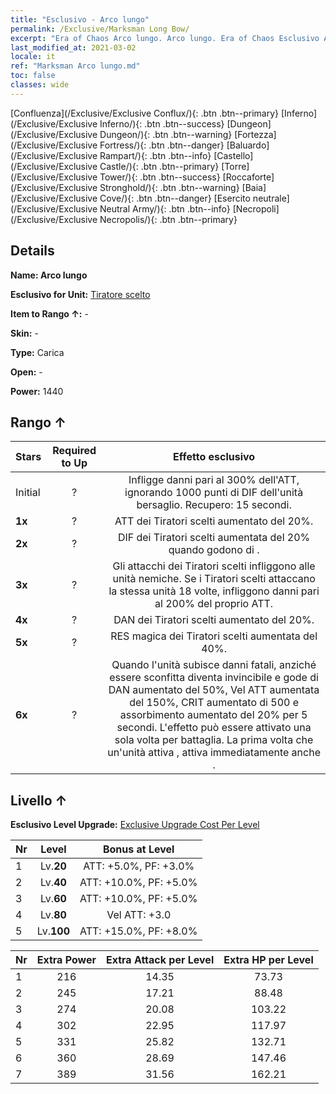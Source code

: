 ```yaml
---
title: "Esclusivo - Arco lungo"
permalink: /Exclusive/Marksman Long Bow/
excerpt: "Era of Chaos Arco lungo. Arco lungo. Era of Chaos Esclusivo Arco lungo. Tiratore scelto Esclusivo."
last_modified_at: 2021-03-02
locale: it
ref: "Marksman Arco lungo.md"
toc: false
classes: wide
---
```

 [Confluenza](/Exclusive/Exclusive Conflux/){: .btn .btn--primary} [Inferno](/Exclusive/Exclusive Inferno/){: .btn .btn--success} [Dungeon](/Exclusive/Exclusive Dungeon/){: .btn .btn--warning} [Fortezza](/Exclusive/Exclusive Fortress/){: .btn .btn--danger} [Baluardo](/Exclusive/Exclusive Rampart/){: .btn .btn--info} [Castello](/Exclusive/Exclusive Castle/){: .btn .btn--primary} [Torre](/Exclusive/Exclusive Tower/){: .btn .btn--success} [Roccaforte](/Exclusive/Exclusive Stronghold/){: .btn .btn--warning} [Baia](/Exclusive/Exclusive Cove/){: .btn .btn--danger} [Esercito neutrale](/Exclusive/Exclusive Neutral Army/){: .btn .btn--info} [Necropoli](/Exclusive/Exclusive Necropolis/){: .btn .btn--primary} 

## Details
 **Name: Arco lungo** 

 **Esclusivo for Unit:** [Tiratore scelto](/units/Marksman/) 

 **Item to Rango ↑:** -

 **Skin:** -

 **Type:** Carica

 **Open:** -

 **Power:** 1440

## Rango ↑

  |     Stars    |  Required to Up | Effetto esclusivo |
  |:-------------|:---------------:|:---------------:|
  |  Initial  | ? | <Freccia perforante> Infligge danni pari al 300% dell'ATT, ignorando 1000 punti di DIF dell'unità bersaglio. Recupero: 15 secondi. |
  | **1x** <i class="fas fa-star"/> | ? | ATT dei Tiratori scelti aumentato del 20%. |
  | **2x** <i class="fas fa-star"/> | ? | DIF dei Tiratori scelti aumentata del 20% quando godono di <Morale alto>. |
  | **3x** <i class="fas fa-star"/> | ? | Gli attacchi dei Tiratori scelti infliggono <Rappresaglia> alle unità nemiche. Se i Tiratori scelti attaccano la stessa unità 18 volte, infliggono danni pari al 200% del proprio ATT. |
  | **4x** <i class="fas fa-star"/> | ? | DAN dei Tiratori scelti aumentato del 20%. |
  | **5x** <i class="fas fa-star"/> | ? | RES magica dei Tiratori scelti aumentata del 40%. |
  | **6x** <i class="fas fa-star"/> | ? | <Giuramento fatale> Quando l'unità subisce danni fatali, anziché essere sconfitta diventa invincibile e gode di DAN aumentato del 50%, Vel ATT aumentata del 150%, CRIT aumentato di 500 e assorbimento aumentato del 20% per 5 secondi. L'effetto può essere attivato una sola volta per battaglia. La prima volta che un'unità attiva <Giuramento fatale>, attiva immediatamente anche <Freccia perforante>. |


## Livello ↑
 **Esclusivo Level Upgrade:** [Exclusive Upgrade Cost Per Level](/Exclusive/ExclusiveUpgradeCostPerLevel/)

  |  Nr  |   Level  | Bonus at Level |
  |:-----|:--------:|:--------------:|
  | 1 | Lv.**20** | ATT: +5.0%, PF: +3.0% |
  | 2 | Lv.**40** | ATT: +10.0%, PF: +5.0% |
  | 3 | Lv.**60** | ATT: +10.0%, PF: +5.0% |
  | 4 | Lv.**80** | Vel ATT: +3.0 |
  | 5 | Lv.**100** | ATT: +15.0%, PF: +8.0% |


  |  Nr  |  Extra Power | Extra Attack per Level | Extra HP per Level |
  |:-----|:--------:|:--------:|:--------:|
  | 1 | 216 | 14.35 | 73.73 |
  | 2 | 245 | 17.21 | 88.48 |
  | 3 | 274 | 20.08 | 103.22 |
  | 4 | 302 | 22.95 | 117.97 |
  | 5 | 331 | 25.82 | 132.71 |
  | 6 | 360 | 28.69 | 147.46 |
  | 7 | 389 | 31.56 | 162.21 |


